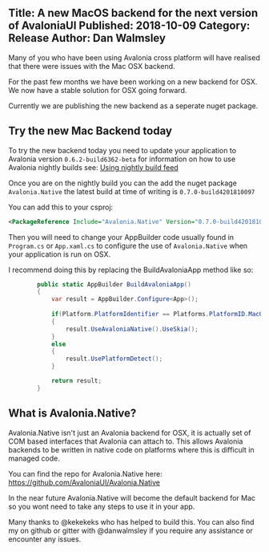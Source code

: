Title: A new MacOS backend for the next version of AvaloniaUI
Published: 2018-10-09
Category: Release
Author: Dan Walmsley
---

Many of you who have been using Avalonia cross platform will have realised that there were issues with the Mac OSX backend.

For the past few months we have been working on a new backend for OSX. We now have a stable solution for OSX going forward.

Currently we are publishing the new backend as a seperate nuget package.

## Try the new Mac Backend today

To try the new backend today you need to update your application to Avalonia version `0.6.2-build6362-beta` for information on how to use Avalonia nightly builds see: [Using nightly build feed](https://github.com/AvaloniaUI/Avalonia/wiki/Using-nightly-build-feed)

Once you are on the nightly build you can the add the nuget package `Avalonia.Native` the latest build at time of writing is
`0.7.0-build4201810097`

You can add this to your csproj:

```xml
<PackageReference Include="Avalonia.Native" Version="0.7.0-build4201810097" />
```

Then you will need to change your AppBuilder code usually found in `Program.cs` or `App.xaml.cs` to configure the use of `Avalonia.Native` when your application is run on OSX.

I recommend doing this by replacing the BuildAvaloniaApp method like so:

```csharp
        public static AppBuilder BuildAvaloniaApp()
        {
            var result = AppBuilder.Configure<App>();
            
            if(Platform.PlatformIdentifier == Platforms.PlatformID.MacOSX)
            {
                result.UseAvaloniaNative().UseSkia();
            }
            else
            {
                result.UsePlatformDetect();
            }

            return result;
        }


```

## What is Avalonia.Native?

Avalonia.Native isn't just an Avalonia backend for OSX, it is actually set of COM based interfaces that Avalonia can attach to. This allows Avalonia  backends to be written in native code on platforms where this is difficult in managed code.

You can find the repo for Avalonia.Native here:
https://github.com/AvaloniaUI/Avalonia.Native

In the near future Avalonia.Native will become the default backend for Mac so you wont need to take any steps to use it in your app.

Many thanks to @kekekeks who has helped to build this. You can also find my on github or gitter with @danwalmsley if you require any assistance or encounter any issues.
